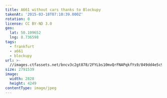 ```yaml
---
title: A661 without cars thanks to Blockupy
takenAt: '2015-03-18T07:10:39.000Z'
rotation: 0
license: CC BY-ND 3.0
geo:
  lat: 50.109652
  lng: 8.736598
tags:
  - frankfurt
  - a661
  - blockupy
url: >-
  //images.ctfassets.net/bncv3c2gt878/2FYLbs10mvQrFNAPqkfYs9/849dd4e5c997dd4916e7a28523df1e56/a661-without-cars-thanks-to-blockupy_16665856429_o
size: 2791539
image:
  width: 2828
  height: 4249
contentType: image/jpeg
---
```



